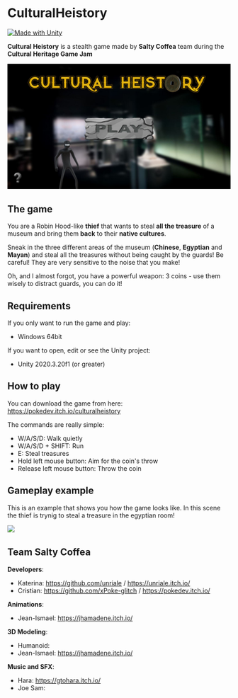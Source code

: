 # CulturalHeistory
[![Made with Unity](https://img.shields.io/badge/Made%20with-Unity-57b9d3.svg?style=flat&logo=unity)](https://www.unity.com)

**Cultural Heistory** is a stealth game made by **Salty Coffea** team during the **Cultural Heritage Game Jam**

<img src="https://github.com/unriale/CulturalHeistory/blob/master/Screenshots/MainMenu.JPG" width="750">

## The game

You are a Robin Hood-like **thief** that wants to steal **all the treasure** of a museum and bring them **back** to their **native cultures**.

Sneak in the three different areas of the museum (**Chinese**, **Egyptian** and **Mayan**) and steal all the treasures without being caught by the guards! Be careful! They are very sensitive to the noise that you make!

Oh, and I almost forgot, you have a powerful weapon: 3 coins - use them wisely to distract guards, you can do it!

## Requirements

If you only want to run the game and play:
* Windows 64bit

If you want to open, edit or see the Unity project:
* Unity 2020.3.20f1 (or greater)

## How to play

You can download the game from here: https://pokedev.itch.io/culturalheistory

The commands are really simple:
* W/A/S/D: Walk quietly
* W/A/S/D + SHIFT: Run
* E: Steal treasures
* Hold left mouse button: Aim for the coin's throw
* Release left mouse button: Throw the coin

## Gameplay example

This is an example that shows you how the game looks like. In this scene the thief is trynig to steal a treasure in the egyptian room! 

<img src="https://github.com/unriale/CulturalHeistory/blob/master/Screenshots/Gameplay.gif" width="750">

## Team Salty Coffea

**Developers**:
* Katerina: https://github.com/unriale / https://unriale.itch.io/
* Cristian: https://github.com/xPoke-glitch / https://pokedev.itch.io/

**Animations**:
* Jean-Ismael: https://jhamadene.itch.io/

**3D Modeling**:
* Humanoid: <TBD>
* Jean-Ismael: https://jhamadene.itch.io/

**Music and SFX**:
* Hara: https://gtohara.itch.io/
* Joe Sam: <TBD>
